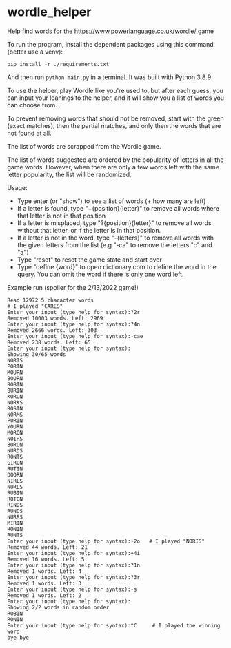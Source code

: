# wordle_helper

Help find words for the https://www.powerlanguage.co.uk/wordle/ game

To run the program, install the dependent packages using this command (better use a venv):

```shell
pip install -r ./requirements.txt
```

And then run `python main.py` in a terminal. It was built with Python 3.8.9

To use the helper, play Wordle like you're used to, but after each guess, you can input your leanings to the helper,
and it will show you a list of words you can choose from.

To prevent removing words that should not be removed, start with the green (exact matches), then the partial matches,
and only then the words that are not found at all.

The list of words are scrapped from the Wordle game.

The list of words suggested are ordered by the popularity of letters in all the game words.
However, when there are only a few words left with the same letter popularity, the list will be randomized.

Usage:

- Type enter (or "show") to see a list of words (+ how many are left)
- If a letter is found, type "+{position}{letter}" to remove all words where that letter is not in that position
- If a letter is misplaced, type "?{position}{letter}" to remove all words without that letter, or if the letter is in that position.
- If a letter is not in the word, type "-{letters}" to remove all words with the given letters from the list
  (e.g "-ca" to remove the letters "c" and "a")
- Type "reset" to reset the game state and start over
- Type "define {word}" to open dictionary.com to define the word in the query. You can omit the word if there is only
  one word left.

Example run (spoiler for the 2/13/2022 game!)

```
Read 12972 5 character words
# I played "CARES"
Enter your input (type help for syntax):?2r
Removed 10003 words. Left: 2969
Enter your input (type help for syntax):?4n
Removed 2666 words. Left: 303
Enter your input (type help for syntax):-cae
Removed 238 words. Left: 65
Enter your input (type help for syntax):
Showing 30/65 words
NORIS
PORIN
MOURN
BOURN
ROBIN
BURIN
KORUN
NORKS
ROSIN
NORMS
PURIN
YOURN
MORON
NOIRS
BORON
NURDS
RONTS
GIRON
RUTIN
DOORN
NIRLS
NURLS
RUBIN
ROTON
RINDS
RUNDS
NURRS
MIRIN
RONIN
RUNTS
Enter your input (type help for syntax):+2o   # I played "NORIS"
Removed 44 words. Left: 21
Enter your input (type help for syntax):+4i
Removed 16 words. Left: 5
Enter your input (type help for syntax):?1n
Removed 1 words. Left: 4
Enter your input (type help for syntax):?3r
Removed 1 words. Left: 3
Enter your input (type help for syntax):-s
Removed 1 words. Left: 2
Enter your input (type help for syntax):
Showing 2/2 words in random order
ROBIN
RONIN
Enter your input (type help for syntax):^C     # I played the winning word
bye bye
```
